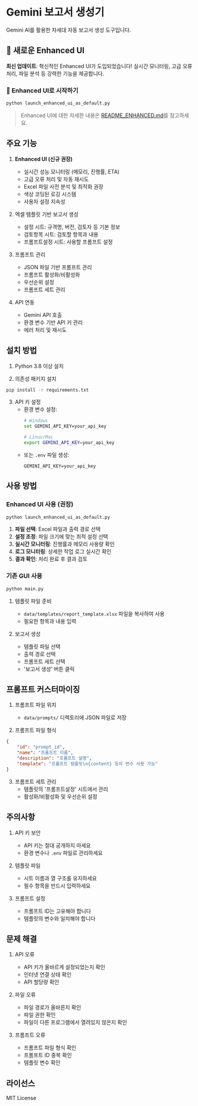 # Gemini 보고서 생성기

Gemini AI를 활용한 차세대 자동 보고서 생성 도구입니다.

## 🎯 새로운 Enhanced UI

**최신 업데이트**: 혁신적인 Enhanced UI가 도입되었습니다! 실시간 모니터링, 고급 오류 처리, 파일 분석 등 강력한 기능을 제공합니다.

### 🚀 Enhanced UI로 시작하기
```bash
python launch_enhanced_ui_as_default.py
```

> Enhanced UI에 대한 자세한 내용은 [README_ENHANCED.md](README_ENHANCED.md)를 참고하세요.

## 주요 기능

1. **Enhanced UI (신규 권장)**
   - 실시간 성능 모니터링 (메모리, 진행률, ETA)
   - 고급 오류 처리 및 자동 재시도
   - Excel 파일 사전 분석 및 최적화 권장
   - 색상 코딩된 로깅 시스템
   - 사용자 설정 지속성

2. 엑셀 템플릿 기반 보고서 생성
   - 설정 시트: 규격명, 버전, 검토자 등 기본 정보
   - 검토항목 시트: 검토할 항목과 내용
   - 프롬프트설정 시트: 사용할 프롬프트 설정

3. 프롬프트 관리
   - JSON 파일 기반 프롬프트 관리
   - 프롬프트 활성화/비활성화
   - 우선순위 설정
   - 프롬프트 세트 관리

4. API 연동
   - Gemini API 호출
   - 환경 변수 기반 API 키 관리
   - 에러 처리 및 재시도

## 설치 방법

1. Python 3.8 이상 설치

2. 의존성 패키지 설치
```bash
pip install -r requirements.txt
```

3. API 키 설정
   - 환경 변수 설정:
     ```bash
     # Windows
     set GEMINI_API_KEY=your_api_key
     
     # Linux/Mac
     export GEMINI_API_KEY=your_api_key
     ```
   - 또는 `.env` 파일 생성:
     ```
     GEMINI_API_KEY=your_api_key
     ```

## 사용 방법

### Enhanced UI 사용 (권장)
```bash
python launch_enhanced_ui_as_default.py
```

1. **파일 선택**: Excel 파일과 출력 경로 선택
2. **설정 조정**: 파일 크기에 맞는 최적 설정 선택
3. **실시간 모니터링**: 진행률과 메모리 사용량 확인
4. **로그 모니터링**: 상세한 작업 로그 실시간 확인
5. **결과 확인**: 처리 완료 후 결과 검토

### 기존 GUI 사용
```bash
python main.py
```

1. 템플릿 파일 준비
   - `data/templates/report_template.xlsx` 파일을 복사하여 사용
   - 필요한 항목과 내용 입력

2. 보고서 생성
   - 템플릿 파일 선택
   - 출력 경로 선택
   - 프롬프트 세트 선택
   - '보고서 생성' 버튼 클릭

## 프롬프트 커스터마이징

1. 프롬프트 파일 위치
   - `data/prompts/` 디렉토리에 JSON 파일로 저장

2. 프롬프트 파일 형식
```json
{
    "id": "prompt_id",
    "name": "프롬프트 이름",
    "description": "프롬프트 설명",
    "template": "프롬프트 템플릿\n{content} 등의 변수 사용 가능"
}
```

3. 프롬프트 세트 관리
   - 템플릿의 '프롬프트설정' 시트에서 관리
   - 활성화/비활성화 및 우선순위 설정

## 주의사항

1. API 키 보안
   - API 키는 절대 공개하지 마세요
   - 환경 변수나 `.env` 파일로 관리하세요

2. 템플릿 파일
   - 시트 이름과 열 구조를 유지하세요
   - 필수 항목을 반드시 입력하세요

3. 프롬프트 설정
   - 프롬프트 ID는 고유해야 합니다
   - 템플릿의 변수와 일치해야 합니다

## 문제 해결

1. API 오류
   - API 키가 올바르게 설정되었는지 확인
   - 인터넷 연결 상태 확인
   - API 할당량 확인

2. 파일 오류
   - 파일 경로가 올바른지 확인
   - 파일 권한 확인
   - 파일이 다른 프로그램에서 열려있지 않은지 확인

3. 프롬프트 오류
   - 프롬프트 파일 형식 확인
   - 프롬프트 ID 중복 확인
   - 템플릿 변수 확인

## 라이선스

MIT License
